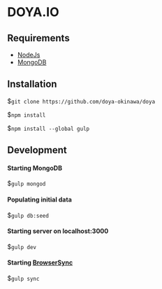 # DOYA.IO

## Requirements

* [NodeJs](http://nodejs.org)
* [MongoDB](http://mongodb.org)

## Installation

$`git clone https://github.com/doya-okinawa/doya`

$`npm install`

$`npm install --global gulp`

## Development

#### Starting MongoDB

$`gulp mongod`

#### Populating initial data

$`gulp db:seed`

#### Starting server on localhost:3000

$`gulp dev`

#### Starting [BrowserSync](http://www.browsersync.io/)

$`gulp sync`
